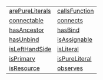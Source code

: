 |                                                                     |                                                                 |
| ------------------------------------------------------------------- | --------------------------------------------------------------- |
| [arePureLiterals](/runtime/binding/function/ast/arepureliterals.md) | [callsFunction](/runtime/binding/function/ast/callsfunction.md) |
| [connectable](/runtime/binding/function/connectable/connectable.md) | [connects](/runtime/binding/function/ast/connects.md)           |
| [hasAncestor](/runtime/binding/function/ast/hasancestor.md)         | [hasBind](/runtime/binding/function/ast/hasbind.md)             |
| [hasUnbind](/runtime/binding/function/ast/hasunbind.md)             | [isAssignable](/runtime/binding/function/ast/isassignable.md)   |
| [isLeftHandSide](/runtime/binding/function/ast/islefthandside.md)   | [isLiteral](/runtime/binding/function/ast/isliteral.md)         |
| [isPrimary](/runtime/binding/function/ast/isprimary.md)             | [isPureLiteral](/runtime/binding/function/ast/ispureliteral.md) |
| [isResource](/runtime/binding/function/ast/isresource.md)           | [observes](/runtime/binding/function/ast/observes.md)           |